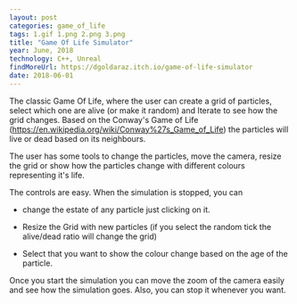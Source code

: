 ```yaml
---
layout: post
categories: game_of_life
tags: 1.gif 1.png 2.png 3.png
title: "Game Of Life Simulator"
year: June, 2018
technology: C++, Unreal
findMoreUrl: https://dgoldaraz.itch.io/game-of-life-simulator
date: 2018-06-01
---
```


The classic Game Of Life, where the user can create a grid of particles, select which one are alive (or make it random) and Iterate to see how the grid changes. Based on the Conway's Game of Life (https://en.wikipedia.org/wiki/Conway%27s_Game_of_Life) the particles will live or dead based on its neighbours.

The user has some tools to change the particles, move the camera, resize the grid or show how the particles change with different colours representing it's life.


The controls are easy. When the simulation is stopped, you can 

- change the estate of any particle just clicking on it. 

- Resize the Grid with new particles (if you select the random tick the alive/dead ratio will change the grid)

- Select that you want to show the colour change based on the age of the particle.

Once you start the simulation you can move the zoom of the camera easily and see how the simulation goes. Also, you can stop it whenever you want.